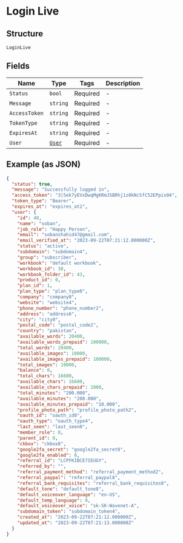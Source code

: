 
# Login Live

## Structure

`LoginLive`

## Fields

| Name | Type | Tags | Description |
|  --- | --- | --- | --- |
| `Status` | `bool` | Required | - |
| `Message` | `string` | Required | - |
| `AccessToken` | `string` | Required | - |
| `TokenType` | `string` | Required | - |
| `ExpiresAt` | `string` | Required | - |
| `User` | [`User`](../../doc/models/user.md) | Required | - |

## Example (as JSON)

```json
{
  "status": true,
  "message": "Successfully logged in",
  "access_token": "3|5ek7yEVxDwqMgKRmJSBRhj1z0kNcSfC52EPpix04",
  "token_type": "Bearer",
  "expires_at": "expires_at2",
  "user": {
    "id": 40,
    "name": "soban",
    "job_role": "Happy Person",
    "email": "sobanshahid47@gmail.com",
    "email_verified_at": "2023-09-22T07:21:12.000000Z",
    "status": "active",
    "subdomain": "subdomain4",
    "group": "subscriber",
    "workbook": "default workbook",
    "workbook_id": 38,
    "workbook_folder_id": 43,
    "product_id": 0,
    "plan_id": 1,
    "plan_type": "plan_type0",
    "company": "company0",
    "website": "website4",
    "phone_number": "phone_number2",
    "address": "address6",
    "city": "city0",
    "postal_code": "postal_code2",
    "country": "pakistan",
    "available_words": 20400,
    "available_words_prepaid": 100000,
    "total_words": 20400,
    "available_images": 10000,
    "available_images_prepaid": 100000,
    "total_images": 10000,
    "balance": 0,
    "total_chars": 16600,
    "available_chars": 16600,
    "available_chars_prepaid": 1000,
    "total_minutes": "200.000",
    "available_minutes": "200.000",
    "available_minutes_prepaid": "10.000",
    "profile_photo_path": "profile_photo_path2",
    "oauth_id": "oauth_id0",
    "oauth_type": "oauth_type4",
    "last_seen": "last_seen0",
    "member_role": 0,
    "parent_id": 0,
    "ckbox": "ckbox8",
    "google2fa_secret": "google2fa_secret8",
    "google2fa_enabled": 0,
    "referral_id": "LCPFKIBCE7IEUGY",
    "referred_by": "",
    "referral_payment_method": "referral_payment_method2",
    "referral_paypal": "referral_paypal8",
    "referral_bank_requisites": "referral_bank_requisites0",
    "default_tone": "default_tone8",
    "default_voiceover_language": "en-US",
    "default_temp_language": 0,
    "default_voiceover_voice": "sk-SK-Wavenet-A",
    "subdomain_token": "subdomain_token4",
    "created_at": "2023-09-22T07:21:12.000000Z",
    "updated_at": "2023-09-22T07:21:13.000000Z"
  }
}
```

